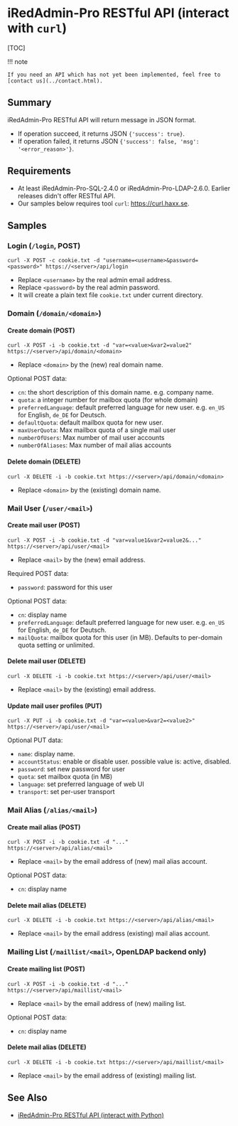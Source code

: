 # iRedAdmin-Pro RESTful API (interact with `curl`)

[TOC]

!!! note

    If you need an API which has not yet been implemented, feel free to
    [contact us](../contact.html).

## Summary

iRedAdmin-Pro RESTful API will return message in JSON format.

* If operation succeed, it returns JSON `{'success': true}`.
* If operation failed, it returns JSON `{'success': false, 'msg': '<error_reason>'}`.

## Requirements

* At least iRedAdmin-Pro-SQL-2.4.0 or iRedAdmin-Pro-LDAP-2.6.0. Earlier releases
  didn't offer RESTful API.
* Our samples below requires tool `curl`: <https://curl.haxx.se>.

## Samples

### Login (`/login`, POST)

```
curl -X POST -c cookie.txt -d "username=<username>&password=<password>" https://<server>/api/login
```

* Replace `<username>` by the real admin email address.
* Replace `<password>` by the real admin password.
* It will create a plain text file `cookie.txt` under current directory.

### Domain (`/domain/<domain>`)

#### Create domain (POST)

```
curl -X POST -i -b cookie.txt -d "var=<value>&var2=value2" https://<server>/api/domain/<domain>
```

* Replace `<domain>` by the (new) real domain name.

Optional POST data:

* `cn`: the short description of this domain name. e.g. company name.
* `quota`: a integer number for mailbox quota (for whole domain)
* `preferredLanguage`: default preferred language for new user. e.g. `en_US` for English, `de_DE` for Deutsch.
* `defaultQuota`: default mailbox quota for new user.
* `maxUserQuota`: Max mailbox quota of a single mail user
* `numberOfUsers`: Max number of mail user accounts
* `numberOfAliases`: Max number of mail alias accounts

#### Delete domain (DELETE)

```
curl -X DELETE -i -b cookie.txt https://<server>/api/domain/<domain>
```

* Replace `<domain>` by the (existing) domain name.

### Mail User (`/user/<mail>`)

#### Create mail user (POST)

```
curl -X POST -i -b cookie.txt -d "var=value1&var2=value2&..." https://<server>/api/user/<mail>
```

* Replace `<mail>` by the (new) email address.

Required POST data:

* `password`: password for this user

Optional POST data:

* `cn`: display name
* `preferredLanguage`: default preferred language for new user. e.g. `en_US` for English, `de_DE` for Deutsch.
* `mailQuota`: mailbox quota for this user (in MB). Defaults to per-domain quota setting or unlimited.

#### Delete mail user (DELETE)

```
curl -X DELETE -i -b cookie.txt https://<server>/api/user/<mail>
```

* Replace `<mail>` by the (existing) email address.

#### Update mail user profiles (PUT)

```
curl -X PUT -i -b cookie.txt -d "var=<value>&var2=<value2>" https://<server>/api/user/<mail>
```

Optional PUT data:

* `name`: display name.
* `accountStatus`: enable or disable user. possible value is: active, disabled.
* `password`: set new password for user
* `quota`: set mailbox quota (in MB)
* `language`: set preferred language of web UI
* `transport`: set per-user transport

### Mail Alias (`/alias/<mail>`)

#### Create mail alias (POST)

```
curl -X POST -i -b cookie.txt -d "..." https://<server>/api/alias/<mail>
```

* Replace `<mail>` by the email address of (new) mail alias account.

Optional POST data:

* `cn`: display name

#### Delete mail alias (DELETE)

```
curl -X DELETE -i -b cookie.txt https://<server>/api/alias/<mail>
```

* Replace `<mail>` by the email address (existing) mail alias account.

### Mailing List (`/maillist/<mail>`, OpenLDAP backend only)

#### Create mailing list (POST)

```
curl -X POST -i -b cookie.txt -d "..." https://<server>/api/maillist/<mail>
```

* Replace `<mail>` by the email address of (new) mailing list.

Optional POST data:

* `cn`: display name

#### Delete mail alias (DELETE)

```
curl -X DELETE -i -b cookie.txt https://<server>/api/maillist/<mail>
```

* Replace `<mail>` by the email address of (existing) mailing list.

## See Also

* [iRedAdmin-Pro RESTful API (interact with Python)](./iredadmin-pro.restful.api.python.html)
